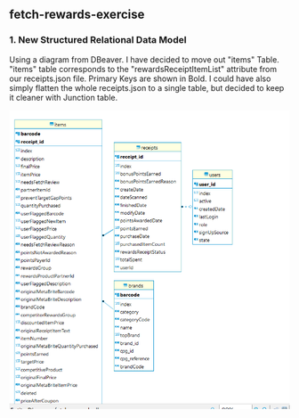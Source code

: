 ## fetch-rewards-exercise

### 1. New Structured Relational Data Model
Using a diagram from DBeaver. I have decided to move out "items" Table. "items" table corresponds to the "rewardsReceiptItemList" attribute from our receipts.json file. Primary Keys are shown in Bold. I could have also simply flatten the whole receipts.json to a single table, but decided to keep it cleaner with Junction table.

![new_er](https://github.com/Folongton/fetch-rewards-exercise/blob/master/fetch-ER.png)
